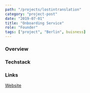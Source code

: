 ```yaml
---
path: "/projects/lostintranslation"
category: "project-post"
date: "2019-07-01"
title: "Onboarding Service"
role: "Founder"
tags: ["project", "Berlin", buisness]
---
```

### Overview

### Techstack

### Links

[Website](https://www.lostintranslation.de)
